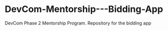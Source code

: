 # DevCom-Mentorship---Bidding-App
DevCom Phase 2 Mentorship Program. Repository for the bidding app

